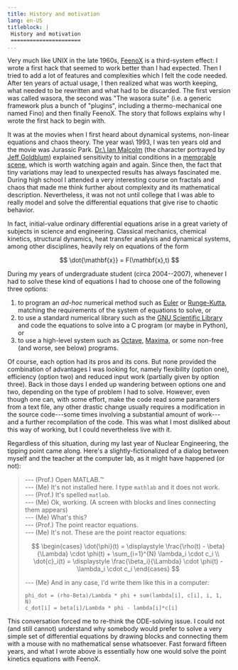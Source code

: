 ```yaml
---
title: History and motivation
lang: en-US
titleblock: |
 History and motivation
 ======================
...
```


Very much like UNIX in the late 1960s, [FeenoX](https://www.seamplex.com/feenox) is a third-system effect: I wrote a first hack that seemed to work better than I had expected. Then I tried to add a lot of features and complexities which I felt the code needed. After ten years of actual usage, I then realized what was worth keeping, what needed to be rewritten and what had to be discarded. The first version was called wasora, the second was "The wasora suite" (i.e. a generic framework plus a bunch of "plugins", including a thermo-mechanical one named Fino) and then finally FeenoX. The story that follows explains why I wrote the first hack to begin with.

It was at the movies when I first heard about dynamical systems, non-linear equations and chaos theory. The year was\ 1993, I was ten years old and the movie was Jurassic Park. [Dr.\ Ian Malcolm](https://en.wikipedia.org/wiki/Ian_Malcolm_(character)) (the character portrayed by [Jeff Goldblum](https://en.wikipedia.org/wiki/Jeff_Goldblum)) explained sensitivity to initial conditions in a [memorable scene](https://www.youtube.com/watch?v=n-mpifTiPV4), which is worth watching again and again. Since then, the fact that tiny variations may lead to unexpected results has always fascinated me. During high school I attended a very interesting course on fractals and chaos that made me think further about complexity and its mathematical description. Nevertheless, it was not not until college that I was able to really model and solve the differential equations that give rise to chaotic behavior.

In fact, initial-value ordinary differential equations arise in a great variety of subjects in science and engineering. Classical mechanics, chemical kinetics, structural dynamics, heat transfer analysis and dynamical systems, among other disciplines, heavily rely on equations of the form

$$
\dot{\mathbf{x}} = F(\mathbf{x},t)
$$

During my years of undergraduate student (circa 2004--2007), whenever I had to solve these kind of equations I had to choose one of the following three options:

 1. to program an _ad-hoc_ numerical method such as [Euler](https://en.wikipedia.org/wiki/Euler_method) or [Runge-Kutta](https://en.wikipedia.org/wiki/Runge%E2%80%93Kutta_methods), matching the requirements of the system of equations to solve, or
 2. to use a standard numerical library such as the [GNU Scientific Library](https://www.gnu.org/software/gsl/) and code the equations to solve into a C program (or maybe in Python), or
 3. to use a high-level system such as [Octave](https://www.gnu.org/software/octave/index), [Maxima](https://maxima.sourceforge.io/), or some non-free (and worse, see below) programs.

Of course, each option had its pros and its cons. But none provided the combination of advantages I was looking for, namely flexibility (option one), efficiency (option two) and reduced input work (partially given by option three). Back in those days I ended up wandering between options one and two, depending on the type of problem I had to solve. However, even though one can, with some effort, make the code read some parameters from a text file, any other drastic change usually requires a modification in the source code---some times involving a substantial amount of work---and a further recompilation of the code. This was what I most disliked about this way of working, but I could nevertheless live with it.

Regardless of this situation, during my last year of Nuclear Engineering, the tipping point came along.
Here's a slightly-fictionalized of a dialog between myself and the teacher at the computer lab, as it might have happened (or not):

>   
> --- (Prof.) Open MATLAB.™  
> --- (Me) It's not installed here. I type `mathlab` and it does not work.  
> --- (Prof.) It's spelled `matlab`.  
> --- (Me) Ok, working. (A screen with blocks and lines connecting them appears)  
> --- (Me) What's this?   
> --- (Prof.) The point reactor equations.  
> --- (Me) It's not. These are the point reactor equations:
>
> $$
> \begin{cases}
> \dot{\phi}(t) = \displaystyle \frac{\rho(t) - \beta}{\Lambda} \cdot \phi(t) + \sum_{i=1}^{N} \lambda_i \cdot c_i \\
> \dot{c}_i(t)  = \displaystyle \frac{\beta_i}{\Lambda} \cdot \phi(t) - \lambda_i \cdot c_i
> \end{cases}
> $$
>
> --- (Me) And in any case, I'd write them like this in a computer:
>
> ```
> phi_dot = (rho-Beta)/Lambda * phi + sum(lambda[i], c[i], i, 1, N)
> c_dot[i] = beta[i]/Lambda * phi - lambda[i]*c[i]
> ```
   
This conversation forced me to re-think the ODE-solving issue.
I could not (and still cannot) understand why somebody would prefer to solve a very simple set of differential equations by drawing blocks and connecting them with a mouse with no mathematical sense whatsoever.
Fast forward fifteen years, and what I wrote above is essentially how one would solve the point kinetics equations with FeenoX.
